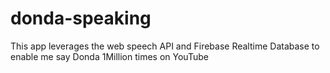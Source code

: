 # donda-speaking
This app leverages the web speech API and Firebase Realtime Database to enable me say Donda 1Million times on YouTube

